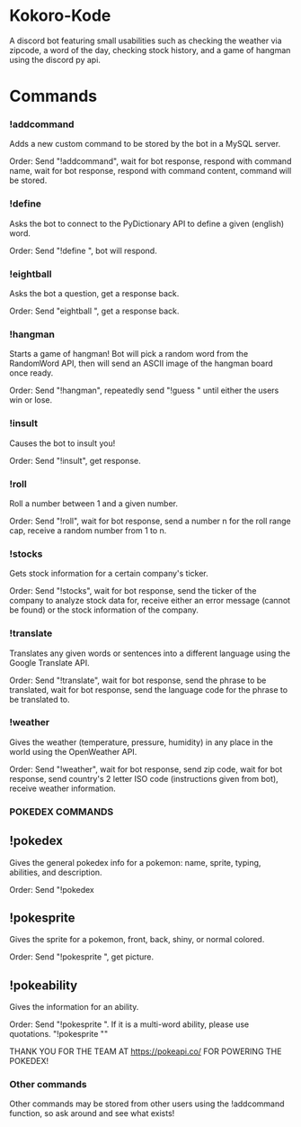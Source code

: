 # Kokoro-Kode
A discord bot featuring small usabilities such as checking the weather via zipcode, a word of the day, checking stock history, and a game of hangman using the discord py api.

# Commands

### !addcommand

Adds a new custom command to be stored by the bot in a MySQL server.

Order: Send "!addcommand", wait for bot response, respond with command name, wait for bot response, respond with command content, command will be stored.

### !define

Asks the bot to connect to the PyDictionary API to define a given (english) word.

Order: Send "!define <word>", bot will respond.

### !eightball

Asks the bot a question, get a response back.

Order: Send "eightball <question>", get a response back.
  
### !hangman

Starts a game of hangman!  Bot will pick a random word from the RandomWord API, then will send an ASCII image of the hangman board once ready.

Order: Send "!hangman", repeatedly send "!guess <word>" until either the users win or lose.

### !insult

Causes the bot to insult you!

Order: Send "!insult", get response.

### !roll

Roll a number between 1 and a given number.

Order: Send "!roll", wait for bot response, send a number n for the roll range cap, receive a random number from 1 to n.

### !stocks

Gets stock information for a certain company's ticker.

Order: Send "!stocks", wait for bot response, send the ticker of the company to analyze stock data for, receive either an error message (cannot be found) or the stock information of the company.

### !translate

Translates any given words or sentences into a different language using the Google Translate API.

Order: Send "!translate", wait for bot response, send the phrase to be translated, wait for bot response, send the language code for the phrase to be translated to.

### !weather

Gives the weather (temperature, pressure, humidity) in any place in the world using the OpenWeather API.

Order: Send "!weather", wait for bot response, send zip code, wait for bot response, send country's 2 letter ISO code (instructions given from bot), receive weather information.

### POKEDEX COMMANDS

## !pokedex

Gives the general pokedex info for a pokemon: name, sprite, typing, abilities, and description.

Order:  Send "!pokedex <pokemon name>

## !pokesprite

Gives the sprite for a pokemon, front, back, shiny, or normal colored.

Order: Send "!pokesprite <pokemon name> <front or back> <shiny or default>", get picture.

## !pokeability

Gives the information for an ability.

Order: Send "!pokesprite <ability name>".  If it is a multi-word ability, please use quotations.  "!pokesprite "<ability name>"

THANK YOU FOR THE TEAM AT https://pokeapi.co/ FOR POWERING THE POKEDEX!

### Other commands

Other commands may be stored from other users using the !addcommand function, so ask around and see what exists!
